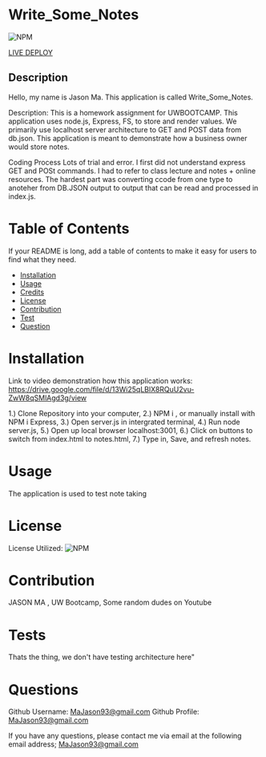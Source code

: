 
# Write_Some_Notes
![NPM](https://img.shields.io/npm/l/inquirer)

[LIVE DEPLOY](https://MaJason93@gmail.com.github.io/Write_Some_Notes)
## Description
Hello, my name is Jason Ma. This application is called Write_Some_Notes.
              
Description:
This is a homework assignment for UWBOOTCAMP. This application uses node.js, Express, FS, to store and render values. We primarily use localhost server architecture to GET and POST data from db.json. This application is meant to demonstrate how a business owner would store notes.             
          
Coding Process
Lots of trial and error. I first did not understand express GET and POSt commands. I had to refer to class lecture and notes + online resources. The hardest part was converting ccode from one type to anoteher from DB.JSON output to output that can be read and processed in index.js.
              
# Table of Contents 
If your README is long, add a table of contents to make it easy for users to find what they need.
- [Installation](##-Installation)
- [Usage](#Usage)
- [Credits](#Credits)
- [License](#license)
- [Contribution](#contribution)
- [Test](#test)
- [Question](#question)
              
# Installation

Link to video demonstration how this application works:
https://drive.google.com/file/d/13Wi25qLBlX8RQuU2vu-ZwW8qSMlAgd3g/view
              

1.) Clone Repository into your computer,
2.) NPM i , or manually install with NPM i Express,
3.) Open server.js in intergrated terminal,
4.) Run node server.js,
5.) Open up local browser localhost:3001,
6.) Click on buttons to switch from index.html to notes.html,
7.) Type in, Save, and refresh notes.
             
                     
# Usage
              
The application is used to test note taking
                                      
          
# License
            
License Utilized: 
![NPM](https://img.shields.io/npm/l/express)
                      
                      
# Contribution
JASON MA , UW Bootcamp, Some random dudes on Youtube
              
# Tests
Thats the thing, we don't have testing architecture here"
              
# Questions
Github Username: MaJason93@gmail.com
Github Profile: 
[MaJason93@gmail.com](https://github.com/MaJason93@gmail.com)
              
If you have any questions, please contact me via email at the following email address;
MaJason93@gmail.com
